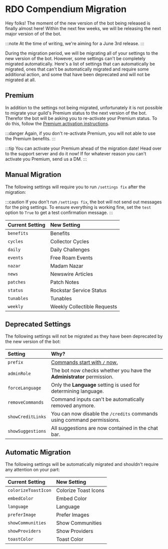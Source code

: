 # RDO Compendium Migration

Hey folks! The moment of the new version of the bot being released is finally almost here! Within the next few weeks, we will be releasing the next major version of of the bot.

:::note
At the time of writing, we're aiming for a June 3rd release.
:::

During the migration period, we will be migrating all of your settings to the new version of the bot. However, some settings can't be completely migrated automatically. Here's a list of settings that
can automatically be migrated, ones that can't be automatically migrated and require some additional action, and some that have been deprecated and will not be migrated at all.

<!--truncate-->

## Premium

In addition to the settings not being migrated, unfortunately it is not possible to migrate your guild's Premium status to the next version of the bot. Therefor the bot will be asking you to
re-activate your Premium status. To do this, follow the [Premium activation instructions](/wiki/guides/premium).

:::danger
Again, if you don't re-activate Premium, you will not able to use the Premium benefits.
:::

:::tip
You can activate your Premium ahead of the migration date! Head over to the support server and do it now! If for whatever reason you can't activate you Premium, send us a DM.
:::

## Manual Migration

The following settings will require you to run `/settings fix` after the migration:

:::caution
If you don't run `/settings fix`, the bot will not send out messages for the ping settings. To ensure everything is working fine, set the `test` option to `True` to get a test confirmation message.
:::

| Current Setting | New Setting                 |
| :-------------- | :-------------------------- |
| `benefits`      | Benefits                    |
| `cycles`        | Collector Cycles            |
| `daily`         | Daily Challenges            |
| `events`        | Free Roam Events            |
| `nazar`         | Madam Nazar                 |
| `news`          | Newswire Articles           |
| `patches`       | Patch Notes                 |
| `status`        | Rockstar Service Status     |
| `tunables`      | Tunables                    |
| `weekly`        | Weekly Collectible Requests |

## Deprecated Settings

The following settings will not be migrated as they have been deprecated by the new version of the bot:

| Setting           | Why?                                                                         |
| :---------------- | :--------------------------------------------------------------------------- |
| `prefix`          | [Commands start with `/` now.](/news/2022/03/01/message-command-deprecation) |
| `adminRole`       | The bot now checks whether you have the **Administrator** permission.        |
| `forceLanguage`   | Only the **Language** setting is used for determining language.              |
| `removeCommands`  | Command inputs can't be automatically removed anymore.                       |
| `showCreditLinks` | You can now disable the `/credits` commands using command permissions.       |
| `showSuggestions` | All suggestions are now contained in the chat bar.                           |

## Automatic Migration

The following settings will be automatically migrated and shouldn't require any attention on your part:

| Current Setting     | New Setting          |
| :------------------ | :------------------- |
| `colorizeToastIcon` | Colorize Toast Icons |
| `embedColor`        | Embed Color          |
| `language`          | Language             |
| `preferImage`       | Prefer Images        |
| `showCommunities`   | Show Communities     |
| `showProviders`     | Show Providers       |
| `toastColor`        | Toast Color          |
